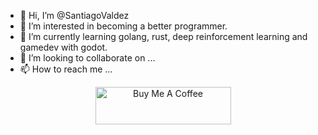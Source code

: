 - 👋 Hi, I’m @SantiagoValdez
- 👀 I’m interested in becoming a better programmer.
- 🌱 I’m currently learning golang, rust, deep reinforcement learning and gamedev with godot.
- 💞️ I’m looking to collaborate on ...
- 📫 How to reach me ...

<center>
<a href="https://www.buymeacoffee.com/santiagovaldez" target="_blank"><img src="https://cdn.buymeacoffee.com/buttons/v2/default-yellow.png" alt="Buy Me A Coffee" style="height: 60px !important;width: 217px !important;" ></a>
</center>
<!---
SantiagoValdez/SantiagoValdez is a ✨ special ✨ repository because its `README.md` (this file) appears on your GitHub profile.
You can click the Preview link to take a look at your changes.
--->
